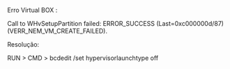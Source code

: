 Erro Virtual BOX : 

Call to WHvSetupPartition failed: ERROR_SUCCESS (Last=0xc000000d/87) (VERR_NEM_VM_CREATE_FAILED).


Resolução:

RUN > CMD > bcdedit /set hypervisorlaunchtype off